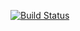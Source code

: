 [![Build Status](https://secure.travis-ci.org/d-ikeda/testTravis.png)](http://travis-ci.org/d-ikeda/testTravis)